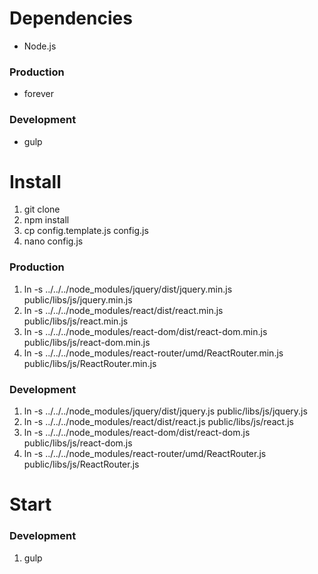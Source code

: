 # Dependencies
+ Node.js

### Production
+ forever

### Development
+ gulp

# Install
1. git clone
2. npm install
3. cp config.template.js config.js
4. nano config.js

### Production
1. ln -s ../../../node_modules/jquery/dist/jquery.min.js public/libs/js/jquery.min.js
2. ln -s ../../../node_modules/react/dist/react.min.js public/libs/js/react.min.js
3. ln -s ../../../node_modules/react-dom/dist/react-dom.min.js public/libs/js/react-dom.min.js
4. ln -s ../../../node_modules/react-router/umd/ReactRouter.min.js public/libs/js/ReactRouter.min.js

### Development
1. ln -s ../../../node_modules/jquery/dist/jquery.js public/libs/js/jquery.js
2. ln -s ../../../node_modules/react/dist/react.js public/libs/js/react.js
3. ln -s ../../../node_modules/react-dom/dist/react-dom.js public/libs/js/react-dom.js
4. ln -s ../../../node_modules/react-router/umd/ReactRouter.js public/libs/js/ReactRouter.js

# Start

### Development
1. gulp
